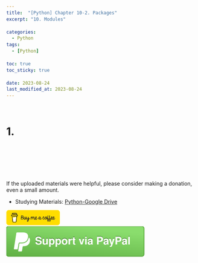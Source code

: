 ```yaml
---
title:  "[Python] Chapter 10-2. Packages"
excerpt: "10. Modules"

categories:
  - Python
tags:
  - [Python]

toc: true
toc_sticky: true
 
date: 2023-08-24
last_modified_at: 2023-08-24
---
```


&nbsp;

# 1. 


&nbsp;

&nbsp;

&nbsp;

If the uploaded materials were helpful, please consider making a donation, even a small amount.
- Studying Materials: ​[Python-Google Drive](https://drive.google.com/drive/u/3/folders/1btmxn1mWaPy8ZYZvRu2HWbiV2UKsDwLP)

[!["Buy Me A Coffee"](https://raw.githubusercontent.com/Shine-Loi/Shine-Loi.github.io/master/assets/images/Buymeacoffee.png)](https://www.buymeacoffee.com/shine_loi_lee)
[![Support via PayPal](https://raw.githubusercontent.com/Shine-Loi/Shine-Loi.github.io/41d049ca49169c961adde8f77b7d0f6981851ea3/assets/images/Paypal.svg)](https://paypal.me/goldbin0514?country.x=KR&locale.x=ko_KR)
